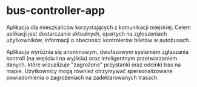 # bus-controller-app
Aplikacja dla mieszkańców korzystających z komunikacji miejskiej. Celem aplikacji jest dostarczanie aktualnych, opartych na zgłoszeniach użytkowników, informacji o obecności kontrolerów biletów w autobusach.

Aplikacja wyróżnia się anonimowym, dwufazowym systemem zgłaszania kontroli (na wejściu i na wyjściu) oraz inteligentnym przetwarzaniem danych, które wizualizuje "zagrożone" przystanki oraz odcinki tras na mapie. Użytkownicy mogą również otrzymywać spersonalizowane powiadomienia o zagrożeniach na zadeklarowanych trasach.

